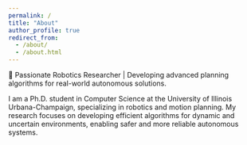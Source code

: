 ```yaml
---
permalink: /
title: "About"
author_profile: true
redirect_from: 
  - /about/
  - /about.html
---
```


🚀 Passionate Robotics Researcher \| Developing advanced planning algorithms for real-world autonomous solutions.

I am a Ph.D. student in Computer Science at the University of Illinois Urbana-Champaign, specializing in robotics and motion planning. My research focuses on developing efficient algorithms for dynamic and uncertain environments, enabling safer and more reliable autonomous systems.
